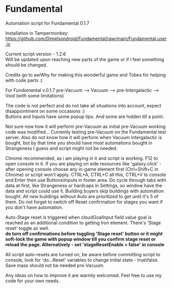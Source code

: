 # Fundamental
Automation script for Fundamental 0.1.7

Installation in Tampermonkey:
https://github.com/Dimelsondroid/Fundamental/raw/main/Fundamental.user.js

Current script version - 1.2.6\
Will be updated upon reaching new parts of the game or if I feel something should be changed.

Credits go to awWhy for making this wonderful game and Tobes for helping with code parts :)

For Fundomental v.0.1.7 pre-Vacuum --> Vacuum --> pre-Intergalactic --> Void (with some limitations)

The code is not perfect and do not take all situations into account, expect disappointment on some occasions :)\
Buttons and Inputs have some popup tips. And some are hidden till a point.

Not sure now how it will perform pre-Vacuum as initial pre-Vacuum working code was modified... Currently testing pre-Vacuum on the Fundamental test server.
Also do not know how it will perform when Vacuum Intergalactic is bought, but by that time you should have most automations bought in Strangeness I guess and script might not be needed.

Chrome recommended, as i am playing in it and script is working. F12 to open console in it.
If you are playing on side resources like 'galaxy.click' - after opening console choose any in-game element first (Ctrl+Shift+C in Chrome) or script won't apply.
CTRL+A, CTRL+C all this, CTRL+V to console and Enter then use Buttons\Inputs in footer area.
Do cycle through tabs with data at first, like Strangeness or hardcaps in Settings, so window have the data and script could use it.
Building buyers skip buildings with automation bought.
All new buildings without Auto are prioritized to get until it's 5 of them.
Do not forget to switch off Reset confirmation for stages you want if you don't have automation.

Auto-Stage reset is triggered when cloudGoalInput field value goal is reached as an additional condition to getting Iron element.
There's 'Stage reset' toggle as well.\
**do turn off confirmations before toggling 'Stage reset' button or it might soft-lock the game with popup window till you confirm stage reset or reload the page. Alternatively - set 'stageResetEnable = false' in console**

All script auto-resets are turned on, be aware before committing script to console, look for 'do...Reset' variables to change initial state - true\false.\
Save mass should not be needed pre-Vacuum.

Any ideas on how to improve it are warmly welcomed. Feel free to use my code for your own needs.
